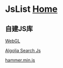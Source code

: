 # JsList  [Home](../index.md)

## 自建JS库

[WebGL](webGL/index.md)

[Algolia Search Js](sag/index.md)

[hammer.min.js](hammer.min.js)
